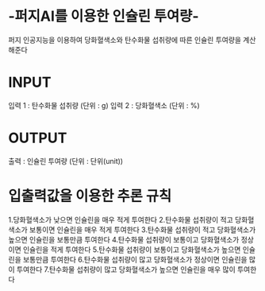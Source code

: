# -퍼지AI를 이용한 인슐린 투여량-
퍼지 인공지능을 이용하여 당화혈색소와 탄수화물 섭취량에 따른 인슐린 투여량을 계산해준다 

# INPUT
입력 1 : 탄수화물 섭취량 (단위 : g) 
입력 2 : 당화혈색소 (단위 : %) 

# OUTPUT
출력 : 인슐린 투여량 (단위 : 단위(unit))

# 입출력값을 이용한 추론 규칙
1.당화혈색소가 낮으면 인슐린을 매우 적게 투여한다
2.탄수화물 섭취량이 적고 당화혈색소가 보통이면 인슐린을 매우 적게 투여한다
3.탄수화물 섭취량이 적고 당화혈색소가 높으면 인슐린을 보통만큼 투여한다
4.탄수화물 섭취량이 보통이고 당화혈색소가 정상이면 인슐린을 적게 투여한다
5.탄수화물 섭취량이 보통이고 당화혈색소가 높으면  인슐린을 보통만큼 투여한다
6.탄수화물 섭취량이 많고 당화혈색소가 정상이면 인슐린을 많이 투여한다
7.탄수화물 섭취량이 많고 당화혈색소가 높으면 인슐린을 매우 많이 투여한다
